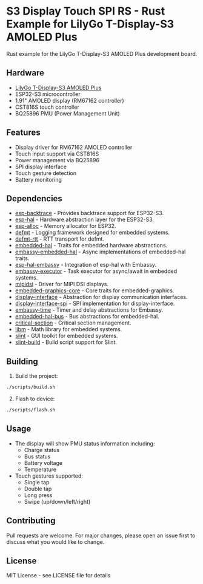 # S3 Display Touch SPI RS - Rust Example for LilyGo T-Display-S3 AMOLED Plus

Rust example for the LilyGo T-Display-S3 AMOLED Plus development board.

## Hardware

- [LilyGo T-Display-S3 AMOLED Plus](https://lilygo.cc/products/t-display-s3-amoled-plus)
- ESP32-S3 microcontroller
- 1.91" AMOLED display (RM67162 controller)
- CST816S touch controller
- BQ25896 PMU (Power Management Unit)

## Features

- Display driver for RM67162 AMOLED controller
- Touch input support via CST816S
- Power management via BQ25896
- SPI display interface
- Touch gesture detection
- Battery monitoring

## Dependencies

- [esp-backtrace](https://crates.io/crates/esp-backtrace) - Provides backtrace support for ESP32-S3.
- [esp-hal](https://crates.io/crates/esp-hal) - Hardware abstraction layer for the ESP32-S3.
- [esp-alloc](https://crates.io/crates/esp-alloc) - Memory allocator for ESP32.
- [defmt](https://crates.io/crates/defmt) - Logging framework designed for embedded systems.
- [defmt-rtt](https://crates.io/crates/defmt-rtt) - RTT transport for defmt.
- [embedded-hal](https://crates.io/crates/embedded-hal) - Traits for embedded hardware abstractions.
- [embassy-embedded-hal](https://crates.io/crates/embassy-embedded-hal) - Async implementations of embedded-hal traits.
- [esp-hal-embassy](https://crates.io/crates/esp-hal-embassy) - Integration of esp-hal with Embassy.
- [embassy-executor](https://crates.io/crates/embassy-executor) - Task executor for async/await in embedded systems.
- [mipidsi](https://crates.io/crates/mipidsi) - Driver for MIPI DSI displays.
- [embedded-graphics-core](https://crates.io/crates/embedded-graphics-core) - Core traits for embedded-graphics.
- [display-interface](https://crates.io/crates/display-interface) - Abstraction for display communication interfaces.
- [display-interface-spi](https://crates.io/crates/display-interface-spi) - SPI implementation for display-interface.
- [embassy-time](https://crates.io/crates/embassy-time) - Timer and delay abstractions for Embassy.
- [embedded-hal-bus](https://crates.io/crates/embedded-hal-bus) - Bus abstractions for embedded-hal.
- [critical-section](https://crates.io/crates/critical-section) - Critical section management.
- [libm](https://crates.io/crates/libm) - Math library for embedded systems.
- [slint](https://crates.io/crates/slint) - GUI toolkit for embedded systems.
- [slint-build](https://crates.io/crates/slint-build) - Build script support for Slint.

## Building

1. Build the project:
```bash
./scripts/build.sh
```

2. Flash to device:
```bash
./scripts/flash.sh
```

## Usage

- The display will show PMU status information including:
  - Charge status
  - Bus status  
  - Battery voltage
  - Temperature
- Touch gestures supported:
  - Single tap
  - Double tap
  - Long press
  - Swipe (up/down/left/right)

## Contributing

Pull requests are welcome. For major changes, please open an issue first to discuss what you would like to change.

## License

MIT License - see LICENSE file for details
